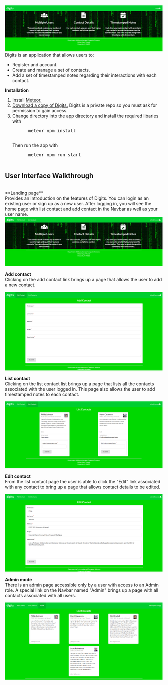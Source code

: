 <img src="doc/landing.png">
Digits is an application that allows users to:
<ul>
  <li>Register and account.</li>
  <li>Create and manage a set of contacts.</li>
  <li>Add a set of timestamped notes regarding their interactions with each contact.</li>
</ul>

**Installation**

<ol>
  <li>Install <a href="https://www.meteor.com/install">Meteor.</a></li>
  <li><a href="https://github.com/keonifontanilla/digits">Download a copy of Digits.</a> 
  Digits is a private repo so you must ask for permission to gain access.</li>
  <li> Change directory into the app directory and install the required libaries with
    <pre>
      meteor npm install
    </pre>
    Then run the app with 
    <pre>
      meteor npm run start
    </pre>
  </li>
</ol>

<h2>User Interface Walkthrough</h2> <br/>
**Landing page**<br/>
Provides an introduction on the features of Digits. You can login as an existing user or sign
up as a new user. After logging in, you will see the home page with list contact and add
contact in the Navbar as well as your user name.

<img src="doc/landing2.png">

**Add contact**<br/>
Clicking on the add contact link brings up a page that allows the user to add a new contact.

<img src="doc/addcontacts.png">

**List contact**<br/>
Clicking on the list contact list brings up a page that lists all the contacts associated
with the user logged in. This page also allows the user to add timestamped notes to each
contact.

<img src="doc/listcontacts.png">

**Edit contact**<br/>
From the list contact page the user is able to click the "Edit" link associated with any 
contact to bring up a page that allows contact details to be edited.

<img src="doc/editcontacts.png">

**Admin mode**<br/>
There is an admin page accessible only by a user with access to an Admin role. A special link
on the Navbar named "Admin" brings up a page with all contacts associated with all users.

<img src="doc/admin.png">

